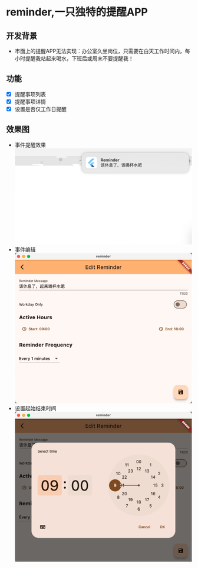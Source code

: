 # reminder,一只独特的提醒APP

## 开发背景
  - 市面上的提醒APP无法实现：办公室久坐岗位，只需要在白天工作时间内，每小时提醒我站起来喝水，下班后或周末不要提醒我！


## 功能
- [x] 提醒事项列表
- [x] 提醒事项详情
- [x] 设置是否仅工作日提醒 

## 效果图
- 事件提醒效果
![事件提醒效果](images/事件提醒效果.png)
- 事件编辑
![事件编辑](images/事件编辑.png)
- 设置起始结束时间
![设置起始结束时间](images/设置起始结束时间.png)

